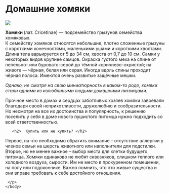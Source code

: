 <html> 
  <head> 
  </head>
    <body>
      <h1> Домашние хомяки </h1>
      <p><img src= "https://avatanplus.com/files/resources/mid/585f7ade3aa0715934f7f420.png"></p>
       <p> <b>  Хомяки </b> (лат. Cricetinae) — подсемейство грызунов семейства хомяковых. <br>
          К семейству хомяков относятся небольшие, плотно сложенные грызуны с короткими конечностями, маленькими ушами и короткими хвостами. Длина тела варьируется от 5 до 34 см, хвоста от 0,7 до 10 см. Самки у некоторых видов крупнее самцов. Окраска густого меха на спине от пепельно- или буровато-серой до тёмной коричнево-охристой; на животе — чёрная, белая или серая. Иногда вдоль спины проходит чёрная полоса. Имеются очень развитые защёчные мешки. <br>
    
 <i>  Однако, не смотря на свою миниатюрность в каком-то роде, хомяки стали одними из излюблиными людьми домашними питомцами. </i> <br> 
     
  Прочное место в домах и сердцах заботливых хозяев хомяки завоевали благодаря своей неприхотливости, дружелюбию и сообразительности. Но несмотря на все их достоинства и популярность, к решению поселить у себя в доме нового пушистого питомца нужно подходить со всей ответственностью. </p>
  
       <h2>  Купить или не купить? </h2> 
         
   <p>  Первое, на что необходимо обратить внимание – отсутствие аллергии у членов семьи на шерсть животного или наполнители для подстилки. Второе, но не менее важное – выбор места для клетки будущего питомца. Хомяки одинаково не любят сквозняков, слишком теплого или холодного воздуха, сырости. Им не место в прокуренном помещении, на полу или подоконнике. Важно помнить, что это живые существа и они вправе требовать к себе достойного отношения. <br>
     
     
     
     </p>
    </body>
   </hyml>
      
